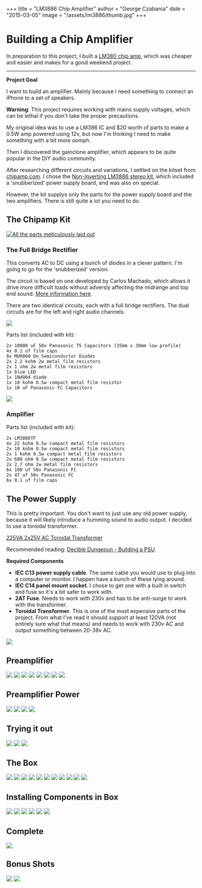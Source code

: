 +++
title = "LM3886 Chip Amplifier"
author = "George Czabania"
date = "2015-03-05"
image = "/assets/lm3886/thumb.jpg"
+++

# Building a Chip Amplifier

In preparation to this project, I built a [LM380 chip
amp](/projects/lm380-stereo-amp/), which was cheaper and easier and makes for a
good weekend project.

---

**Project Goal**

I want to build an amplifier. Mainly because I need something to connect an
iPhone to a set of speakers.

**Warning**: This project requires working with mains supply voltages, which
can be lethal if you don't take the proper precautions.

My original idea was to use a LM386 IC and $20 worth of parts to make a 0.5W
amp powered using 12v, but now I'm thinking I need to make something with a bit
more oomph.

Then I discovered the gainclone amplifier, which appears to be quite popular in
the DIY audio community.

After researching different circuits and variations, I settled on the kitset
from [chipamp.com](http://chipamp.com). I chose the [Non-Inverting LM3886
stereo
kit](http://chipamp.com/product/non-inverting-lm3886-stereo-amplifier-kit/),
which included a 'snubberized' power supply board, and was also on special.

However, the kit supplys only the parts for the power supply board and
the two amplifiers. There is still quite a lot you need to do.

## The Chipamp Kit

[![All the parts meticulously laid
out](/assets/lm3886/parts-layout.jpg)](/assets/lm3886/full/parts-layout.jpg)

### The Full Bridge Rectifier

This converts AC to DC using a bunch of diodes in a clever pattern. I'm going
to go for the 'snubberized' version.

The circuit is based on one developed by Carlos Machado, which allows it drive
more difficult loads without adversly affecting the midrange and top end sound.
[More information here](http://www.decdun.me.uk/gainclonesnub.html).

There are two identical circuits, each with a full bridge rectifiers. The dual
circuits are for the left and right audio channels.

![](http://chipamp.com/beta2/wp-content/uploads/ps-rev3-sch.png)

Parts list (included with kit):

    2x 10000 uF 50v Panasonic TS Capacitors (35mm x 30mm low profile)
    4x 0.1 uf film caps
    8x MUR860 On Semiconductor Diodes
    2x 2.2 kohm 2w metal film resistors
    2x 1 ohm 2w metal film resistors
    1x blue LED
    1x 1N4004 diode
    1x 10 kohm 0.5w compact metal film resistor
    1x 10 uF Panasonic FC Capacitors

[![](/assets/lm3886/finished-chip-amps.jpg)](/assets/lm3886/full/finished-chip-amps.jpg)

### Amplifier

Parts list (included with kit):

    2x LM3886TF
    4x 22 kohm 0.5w compact metal film resistors
    2x 10 kohm 0.5w compact metal film resistors
    2x 1 kohm 0.5w compact metal film resistors
    2x 680 ohm 0.5w compact metal film resistors
    2x 2.7 ohm 2w metal film resistors
    6x 100 uf 50v Panasonic FC
    2x 47 uf 50v Panasonic FC
    6x 0.1 uf film caps

## The Power Supply

This is pretty important. You don't want to just use any old power supply,
because it will likely introduce a humming sound to audio output. I decided to
use a toroidal transformer.

[225VA 2x25V AC Toroidal
Transformer](http://nz.rs-online.com/web/p/toroidal-transformers/2238178/)

Recommended reading: [Decible Dungeoun - Building a
PSU](http://www.decdun.me.uk/gainclone_psu.html).

**Required Components**

- **IEC C13 power supply cable**. The same cable you would use to plug into a
  computer or monitor. I happen have a bunch of these lying around.
- **IEC C14 panel mount socket**. I chose to get one with a built in switch
  and fuse so it's a bit safer to work with.
- **2AT Fuse**. Needs to work with 230v and has to be anti-surge to work with
  the transformer.
- **Toroidal Transformer**. This is one of the most expensive parts of the
  project. From what I've read it should support at least 120VA (not entirely
  sure what that means) and needs to work with 230v AC and output something
  between 20-38v AC.

[![](/assets/lm3886/iec-socket.jpg)](/assets/lm3886/full/iec-socket.jpg)

## Preamplifier

[![](/assets/lm3886/preamp-7.jpg)](/assets/lm3886/full/preamp-7.jpg)
[![](/assets/lm3886/preamp-5.jpg)](/assets/lm3886/full/preamp-5.jpg)
[![](/assets/lm3886/preamp-6.jpg)](/assets/lm3886/full/preamp-6.jpg)
[![](/assets/lm3886/preamp-1.jpg)](/assets/lm3886/full/preamp-1.jpg)
[![](/assets/lm3886/preamp-2.jpg)](/assets/lm3886/full/preamp-2.jpg)
[![](/assets/lm3886/preamp-3.jpg)](/assets/lm3886/full/preamp-3.jpg)
[![](/assets/lm3886/controls.jpg)](/assets/lm3886/full/controls.jpg)
[![](/assets/lm3886/preamp-4.jpg)](/assets/lm3886/full/preamp-4.jpg)

## Preamplifier Power

[![](/assets/lm3886/regulator-1.jpg)](/assets/lm3886/full/regulator-1.jpg)
[![](/assets/lm3886/regulator-2.jpg)](/assets/lm3886/full/regulator-2.jpg)
[![](/assets/lm3886/regulator-3.jpg)](/assets/lm3886/full/regulator-3.jpg)
[![](/assets/lm3886/regulator-4.jpg)](/assets/lm3886/full/regulator-4.jpg)

## Trying it out

[![](/assets/lm3886/before-box.jpg)](/assets/lm3886/full/before-box.jpg)
[![](/assets/lm3886/table-1.jpg)](/assets/lm3886/full/table-1.jpg)
[![](/assets/lm3886/table-2.jpg)](/assets/lm3886/full/table-2.jpg)

## The Box

[![](/assets/lm3886/cutting-box-4.jpg)](/assets/lm3886/full/cutting-box-4.jpg)
[![](/assets/lm3886/cutting-box-5.jpg)](/assets/lm3886/full/cutting-box-5.jpg)
[![](/assets/lm3886/cutting-box-6.jpg)](/assets/lm3886/full/cutting-box-6.jpg)
[![](/assets/lm3886/cutting-box-3.jpg)](/assets/lm3886/full/cutting-box-3.jpg)
[![](/assets/lm3886/cutting-box-1.jpg)](/assets/lm3886/full/cutting-box-1.jpg)
[![](/assets/lm3886/cutting-box-2.jpg)](/assets/lm3886/full/cutting-box-2.jpg)
[![](/assets/lm3886/drilling-1.jpg)](/assets/lm3886/full/drilling-1.jpg)
[![](/assets/lm3886/drilling-2.jpg)](/assets/lm3886/full/drilling-2.jpg)
[![](/assets/lm3886/drilling-4.jpg)](/assets/lm3886/full/drilling-4.jpg)
[![](/assets/lm3886/painting-1.jpg)](/assets/lm3886/full/painting-1.jpg)
[![](/assets/lm3886/drilling-3.jpg)](/assets/lm3886/full/drilling-3.jpg)

## Installing Components in Box

[![](/assets/lm3886/table-3.jpg)](/assets/lm3886/full/table-3.jpg)
[![](/assets/lm3886/inputs.jpg)](/assets/lm3886/full/inputs.jpg)
[![](/assets/lm3886/box-mounts.jpg)](/assets/lm3886/full/box-mounts.jpg)
[![](/assets/lm3886/without-lid.jpg)](/assets/lm3886/full/without-lid.jpg)
[![](/assets/lm3886/fitting-components.jpg)](/assets/lm3886/full/fitting-components.jpg)
[![](/assets/lm3886/with-lid.jpg)](/assets/lm3886/full/with-lid.jpg)

## Complete

[![](/assets/lm3886/complete.jpg)](/assets/lm3886/full/complete.jpg)

## Bonus Shots

[![](/assets/lm3886/lego-1.jpg)](/assets/lm3886/full/lego-1.jpg)
[![](/assets/lm3886/lego-2.jpg)](/assets/lm3886/full/lego-2.jpg)
